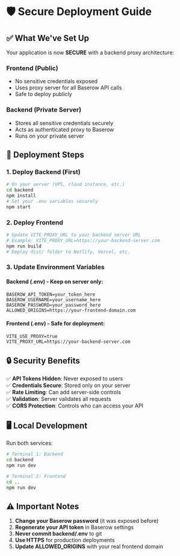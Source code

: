 # 🛡️ Secure Deployment Guide

## ✅ What We've Set Up

Your application is now **SECURE** with a backend proxy architecture:

### Frontend (Public)
- No sensitive credentials exposed
- Uses proxy server for all Baserow API calls
- Safe to deploy publicly

### Backend (Private Server)
- Stores all sensitive credentials securely
- Acts as authenticated proxy to Baserow
- Runs on your private server

## 🚀 Deployment Steps

### 1. Deploy Backend (First)
```bash
# On your server (VPS, cloud instance, etc.)
cd backend
npm install
# Set your .env variables securely
npm start
```

### 2. Deploy Frontend
```bash
# Update VITE_PROXY_URL to your backend server URL
# Example: VITE_PROXY_URL=https://your-backend-server.com
npm run build
# Deploy dist/ folder to Netlify, Vercel, etc.
```

### 3. Update Environment Variables

#### Backend (.env) - Keep on server only:
```
BASEROW_API_TOKEN=your_token_here
BASEROW_USERNAME=your_username_here  
BASEROW_PASSWORD=your_password_here
ALLOWED_ORIGINS=https://your-frontend-domain.com
```

#### Frontend (.env) - Safe for deployment:
```
VITE_USE_PROXY=true
VITE_PROXY_URL=https://your-backend-server.com
```

## 🔒 Security Benefits

✅ **API Tokens Hidden**: Never exposed to users  
✅ **Credentials Secure**: Stored only on your server  
✅ **Rate Limiting**: Can add server-side controls  
✅ **Validation**: Server validates all requests  
✅ **CORS Protection**: Controls who can access your API  

## 🖥️ Local Development

Run both services:
```bash
# Terminal 1: Backend
cd backend
npm run dev

# Terminal 2: Frontend  
cd ..
npm run dev
```

## ⚠️ Important Notes

1. **Change your Baserow password** (it was exposed before)
2. **Regenerate your API token** in Baserow settings
3. **Never commit backend/.env** to git
4. **Use HTTPS** for production deployments
5. **Update ALLOWED_ORIGINS** with your real frontend domain
